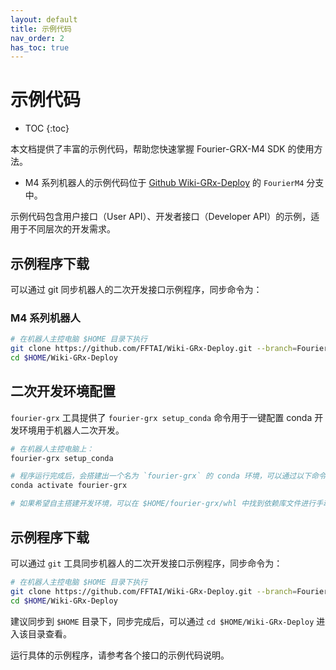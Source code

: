```yaml
---
layout: default
title: 示例代码
nav_order: 2
has_toc: true
---
```


# 示例代码

* TOC
{:toc}

本文档提供了丰富的示例代码，帮助您快速掌握 Fourier-GRX-M4 SDK 的使用方法。

- M4 系列机器人的示例代码位于 [Github Wiki-GRx-Deploy](https://github.com/FFTAI/Wiki-GRx-Deploy.git) 的 `FourierM4` 分支中。

示例代码包含用户接口（User API）、开发者接口（Developer API）的示例，适用于不同层次的开发需求。

## 示例程序下载

可以通过 git 同步机器人的二次开发接口示例程序，同步命令为：

### M4 系列机器人

```bash
# 在机器人主控电脑 $HOME 目录下执行
git clone https://github.com/FFTAI/Wiki-GRx-Deploy.git --branch=FourierM4
cd $HOME/Wiki-GRx-Deploy
```

## 二次开发环境配置

`fourier-grx` 工具提供了 `fourier-grx setup_conda` 命令用于一键配置 conda 开发环境用于机器人二次开发。

```bash
# 在机器人主控电脑上：
fourier-grx setup_conda

# 程序运行完成后，会搭建出一个名为 `fourier-grx` 的 conda 环境，可以通过以下命令激活该环境
conda activate fourier-grx

# 如果希望自主搭建开发环境，可以在 $HOME/fourier-grx/whl 中找到依赖库文件进行手动安装。
```

## 示例程序下载

可以通过 `git` 工具同步机器人的二次开发接口示例程序，同步命令为：

```bash
# 在机器人主控电脑 $HOME 目录下执行
git clone https://github.com/FFTAI/Wiki-GRx-Deploy.git --branch=FourierN1
cd $HOME/Wiki-GRx-Deploy
```

建议同步到 `$HOME` 目录下，同步完成后，可以通过 `cd $HOME/Wiki-GRx-Deploy` 进入该目录查看。

运行具体的示例程序，请参考各个接口的示例代码说明。
